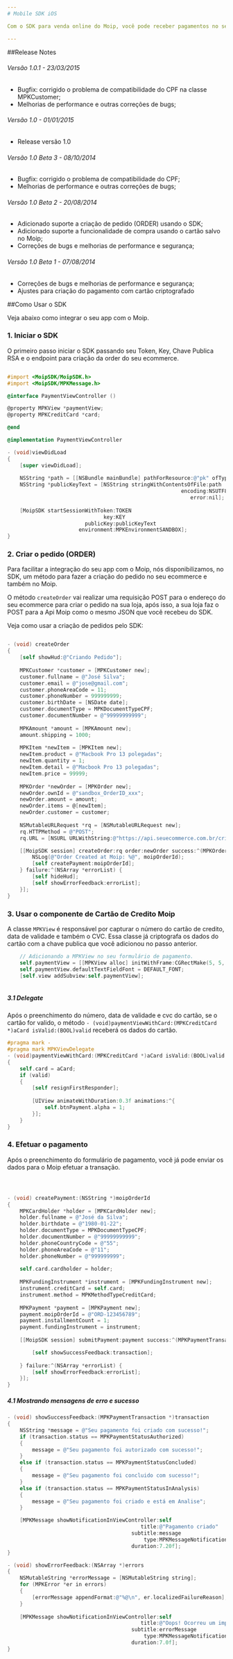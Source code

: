 ```yaml
---
# Mobile SDK iOS

Com o SDK para venda online do Moip, você pode receber pagamentos no seu aplicativo sem se preocupar com criptografia e de uma maneira fácil e simples.

---
```


##Release Notes

###### Versão 1.0.1 - 23/03/2015
* Bugfix: corrigido o problema de compatibilidade do CPF na classe MPKCustomer;
* Melhorias de performance e outras correções de bugs;

###### Versão 1.0 - 01/01/2015
* Release versão 1.0

###### Versão 1.0 Beta 3 - 08/10/2014
* Bugfix: corrigido o problema de compatibilidade do CPF;
* Melhorias de performance e outras correções de bugs;

###### Versão 1.0 Beta 2 - 20/08/2014
* Adicionado suporte a criação de pedido (ORDER) usando o SDK;
* Adicionado suporte a funcionalidade de compra usando o cartão salvo no Moip;
* Correções de bugs e melhorias de performance e segurança;

###### Versão 1.0 Beta 1 - 07/08/2014
* Correções de bugs e melhorias de performance e segurança;
* Ajustes para criação do pagamento com cartão criptografado



##Como Usar o SDK


Veja abaixo como integrar o seu app com o Moip.

### 1. Iniciar o SDK

O primeiro passo iniciar o SDK passando seu Token, Key, Chave Publica RSA e o endpoint para criação da order do seu ecommerce.

```objective-c

#import <MoipSDK/MoipSDK.h>
#import <MoipSDK/MPKMessage.h>

@interface PaymentViewController ()

@property MPKView *paymentView;
@property MPKCreditCard *card;

@end

@implementation PaymentViewController

- (void)viewDidLoad
{
    [super viewDidLoad];
    
    NSString *path = [[NSBundle mainBundle] pathForResource:@"pk" ofType:@"txt"];
    NSString *publicKeyText = [NSString stringWithContentsOfFile:path
                                                        encoding:NSUTF8StringEncoding
                                                           error:nil];
    
    [MoipSDK startSessionWithToken:TOKEN
                               key:KEY
                         publicKey:publicKeyText
                       environment:MPKEnvironmentSANDBOX];
}
```

### 2. Criar o pedido (ORDER)

Para facilitar a integração do seu app com o Moip, nós disponibilizamos, no SDK, um método para fazer a criação do pedido no seu ecommerce e também no Moip.

O método ```createOrder``` vai realizar uma requisição POST para o endereço do seu ecommerce para criar o pedido na sua loja, após isso, a sua loja faz o POST para a Api Moip como o mesmo JSON que você recebeu do SDK.

Veja como usar a criação de pedidos pelo SDK:

```objective-c

- (void) createOrder
{
    [self showHud:@"Criando Pedido"];
    
    MPKCustomer *customer = [MPKCustomer new];
    customer.fullname = @"José Silva";
    customer.email = @"jose@gmail.com";
    customer.phoneAreaCode = 11;
    customer.phoneNumber = 999999999;
    customer.birthDate = [NSDate date];
    customer.documentType = MPKDocumentTypeCPF;
    customer.documentNumber = @"99999999999";
    
    MPKAmount *amount = [MPKAmount new];
    amount.shipping = 1000;
    
	MPKItem *newItem = [MPKItem new];
    newItem.product = @"Macbook Pro 13 polegadas";
    newItem.quantity = 1;
    newItem.detail = @"Macbook Pro 13 polegadas";
    newItem.price = 99999;
    
    MPKOrder *newOrder = [MPKOrder new];
    newOrder.ownId = @"sandbox_OrderID_xxx";
    newOrder.amount = amount;
    newOrder.items = @[newItem];
    newOrder.customer = customer;
    
    NSMutableURLRequest *rq = [NSMutableURLRequest new];
    rq.HTTPMethod = @"POST";
    rq.URL = [NSURL URLWithString:@"https://api.seuecommerce.com.br/criapedido"];

    [[MoipSDK session] createOrder:rq order:newOrder success:^(MPKOrder *order, NSString *moipOrderId) {
        NSLog(@"Order Created at Moip: %@", moipOrderId);
        [self createPayment:moipOrderId];
    } failure:^(NSArray *errorList) {
        [self hideHud];
        [self showErrorFeedback:errorList];
    }];
}

```


### 3. Usar o componente de Cartão de Credito Moip

A classe ```MPKView``` é responsável por capturar o número do cartão de credito, data de validade e também o CVC. Essa classe já criptografa os dados do cartão com a chave publica que você adicionou no passo anterior.

```objective-c
	// Adicionando a MPKView no seu formulário de pagamento.
    self.paymentView = [[MPKView alloc] initWithFrame:CGRectMake(5, 5, 300, 55) borderStyle:MPKViewBorderStyleNone delegate:self];
    self.paymentView.defaultTextFieldFont = DEFAULT_FONT;
    [self.view addSubview:self.paymentView];
    
```

##### 3.1 Delegate

Após o preenchimento do número, data de validade e cvc do cartão, se o cartão for valido, o método ```- (void)paymentViewWithCard:(MPKCreditCard *)aCard isValid:(BOOL)valid``` receberá os dados do cartão.

```objective-c
#pragma mark -
#pragma mark MPKViewDelegate
- (void)paymentViewWithCard:(MPKCreditCard *)aCard isValid:(BOOL)valid
{
    self.card = aCard;
    if (valid)
    {
        [self resignFirstResponder];
        
        [UIView animateWithDuration:0.3f animations:^{
            self.btnPayment.alpha = 1;
        }];
    }
}
```

### 4. Efetuar o pagamento

Após o preenchimento do formulário de pagamento, você já pode enviar os dados para o Moip efetuar a transação.

```objective-c



- (void) createPayment:(NSString *)moipOrderId
{
    MPKCardHolder *holder = [MPKCardHolder new];
    holder.fullname = @"José da Silva";
    holder.birthdate = @"1980-01-22";
    holder.documentType = MPKDocumentTypeCPF;
    holder.documentNumber = @"99999999999";
    holder.phoneCountryCode = @"55";
    holder.phoneAreaCode = @"11";
    holder.phoneNumber = @"999999999";
    
    self.card.cardholder = holder;
    
    MPKFundingInstrument *instrument = [MPKFundingInstrument new];
    instrument.creditCard = self.card;
    instrument.method = MPKMethodTypeCreditCard;
    
    MPKPayment *payment = [MPKPayment new];
    payment.moipOrderId = @"ORD-123456789";
    payment.installmentCount = 1;
    payment.fundingInstrument = instrument;
    
    [[MoipSDK session] submitPayment:payment success:^(MPKPaymentTransaction *transaction) {

        [self showSuccessFeedback:transaction];
        
    } failure:^(NSArray *errorList) {
        [self showErrorFeedback:errorList];
    }];
}	

```
##### 4.1 Mostrando mensagens de erro e sucesso

```objective-c
- (void) showSuccessFeedback:(MPKPaymentTransaction *)transaction
{
    NSString *message = @"Seu pagamento foi criado com sucesso!";
    if (transaction.status == MPKPaymentStatusAuthorized)
    {
        message = @"Seu pagamento foi autorizado com sucesso!";
    }
    else if (transaction.status == MPKPaymentStatusConcluded)
    {
        message = @"Seu pagamento foi concluido com sucesso!";
    }
    else if (transaction.status == MPKPaymentStatusInAnalysis)
    {
        message = @"Seu pagamento foi criado e está em Analise";
    }

    [MPKMessage showNotificationInViewController:self
                                           title:@"Pagamento criado"
                                        subtitle:message
                                            type:MPKMessageNotificationTypeSuccess
                                        duration:7.20f];
}

- (void) showErrorFeedback:(NSArray *)errors
{
    NSMutableString *errorMessage = [NSMutableString string];
    for (MPKError *er in errors)
    {
        [errorMessage appendFormat:@"%@\n", er.localizedFailureReason];
    }
    
    [MPKMessage showNotificationInViewController:self
                                           title:@"Oops! Ocorreu um imprevisto..."
                                        subtitle:errorMessage
                                            type:MPKMessageNotificationTypeWarning
                                        duration:7.0f];
}
	
```